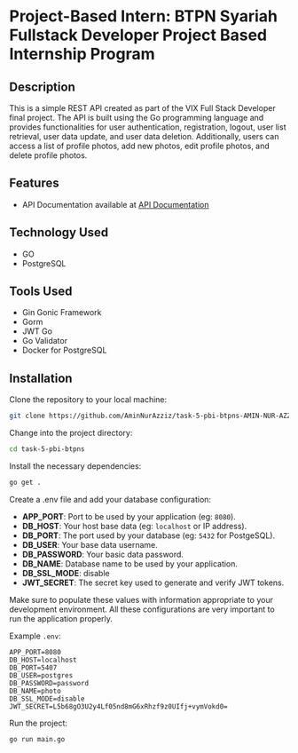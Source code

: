 # Project-Based Intern: BTPN Syariah Fullstack Developer Project Based Internship Program

## Description
This is a simple REST API created as part of the VIX Full Stack Developer final project. The API is built using the Go programming language and provides functionalities for user authentication, registration, logout, user list retrieval, user data update, and user data deletion. Additionally, users can access a list of profile photos, add new photos, edit profile photos, and delete profile photos.

## Features
- API Documentation available at [API Documentation](https://documenter.getpostman.com/view/30470341/2s9YsDja6b)

## Technology Used
- GO
- PostgreSQL

## Tools Used
- Gin Gonic Framework
- Gorm
- JWT Go
- Go Validator
- Docker for PostgreSQL

## Installation

Clone the repository to your local machine:

```bash
git clone https://github.com/AminNurAzziz/task-5-pbi-btpns-AMIN-NUR-AZZIZ.git
```

Change into the project directory:

```bash
cd task-5-pbi-btpns
```

Install the necessary dependencies:

```bash
go get .
```

Create a .env file and add your database configuration:
- **APP_PORT**: Port to be used by your application (eg: `8080`).
- **DB_HOST**: Your host base data (eg: `localhost` or IP address).
- **DB_PORT**: The port used by your database (eg: `5432` for PostgeSQL).
- **DB_USER**: Your base data username.
- **DB_PASSWORD**: Your basic data password.
- **DB_NAME**: Database name to be used by your application.
- **DB_SSL_MODE**: disable
- **JWT_SECRET**: The secret key used to generate and verify JWT tokens.

Make sure to populate these values with information appropriate to your development environment. All these configurations are very important to run the application properly.

Example `.env`:

```env
APP_PORT=8080
DB_HOST=localhost
DB_PORT=5407
DB_USER=postgres
DB_PASSWORD=password
DB_NAME=photo
DB_SSL_MODE=disable
JWT_SECRET=L5b68gO3U2y4Lf05nd8mG6xRhzf9z0UIfj+vymVokd0=
```

Run the project:

```bash
go run main.go
```
